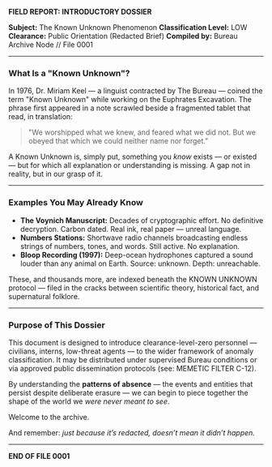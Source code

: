**FIELD REPORT: INTRODUCTORY DOSSIER**

**Subject:** The Known Unknown Phenomenon
**Classification Level:** LOW
**Clearance:** Public Orientation (Redacted Brief)
**Compiled by:** Bureau Archive Node // File 0001

---

### What Is a "Known Unknown"?

In 1976, Dr. Miriam Keel — a linguist contracted by The Bureau — coined the term "Known Unknown" while working on the Euphrates Excavation. The phrase first appeared in a note scrawled beside a fragmented tablet that read, in translation:

> "We worshipped what we knew, and feared what we did not. But we obeyed that which we could neither name nor forget."

A Known Unknown is, simply put, something you *know* exists — or existed — but for which all explanation or understanding is missing. A gap not in reality, but in our grasp of it.

---

### Examples You May Already Know

- **The Voynich Manuscript:** Decades of cryptographic effort. No definitive decryption. Carbon dated. Real ink, real paper — unreal language.
- **Numbers Stations:** Shortwave radio channels broadcasting endless strings of numbers, tones, and words. Still active. No explanation.
- **Bloop Recording (1997):** Deep-ocean hydrophones captured a sound louder than any animal on Earth. Source: unknown. Depth: unreachable.

These, and thousands more, are indexed beneath the KNOWN UNKNOWN protocol — filed in the cracks between scientific theory, historical fact, and supernatural folklore.

---

### Purpose of This Dossier

This document is designed to introduce clearance-level-zero personnel — civilians, interns, low-threat agents — to the wider framework of anomaly classification. It may be distributed under supervised Bureau conditions or via approved public dissemination protocols (see: MEMETIC FILTER C-12).

By understanding the **patterns of absence** — the events and entities that persist despite deliberate erasure — we can begin to piece together the shape of the world we *were never meant to see*.

Welcome to the archive.

And remember: *just because it’s redacted, doesn’t mean it didn’t happen.*

---
**END OF FILE 0001**

